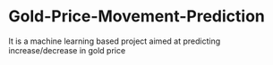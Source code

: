 # Gold-Price-Movement-Prediction
It is a machine learning based project aimed at predicting increase/decrease in gold price 
